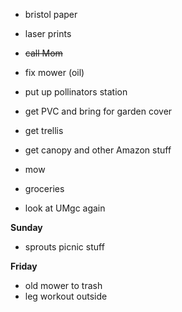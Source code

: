* bristol paper
* laser prints
* ~~call Mom~~
* fix mower (oil)
* put up pollinators station

* get PVC and bring for garden cover
* get trellis
* get canopy and other Amazon stuff
* mow 
* groceries
* look at UMgc again

**Sunday**

* sprouts picnic stuff

**Friday**

* old mower to trash 
* leg workout outside
